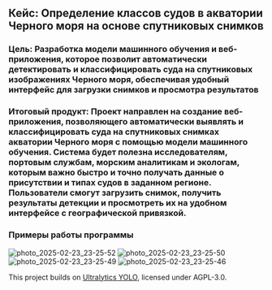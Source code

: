 ## Кейс: Определение классов судов в акватории Черного моря на основе спутниковых снимков

### Цель: Разработка модели машинного обучения и веб-приложения, которое позволит автоматически детектировать и классифицировать суда на спутниковых изображениях Черного моря, обеспечивая удобный интерфейс для загрузки снимков и просмотра результатов

### Итоговый продукт: Проект направлен на создание веб-приложения, позволяющего автоматически выявлять и классифицировать суда на спутниковых снимках акватории Черного моря с помощью модели машинного обучения. Система будет полезна исследователям, портовым службам, морским аналитикам и экологам, которым важно быстро и точно получать данные о присутствии и типах судов в заданном регионе. Пользователи смогут загрузить снимок, получить результаты детекции и просмотреть их на удобном интерфейсе с географической привязкой.

### Примеры работы программы
![photo_2025-02-23_23-25-52](https://github.com/user-attachments/assets/0b429946-8de0-409e-9987-85789e3b2d30)
![photo_2025-02-23_23-25-50](https://github.com/user-attachments/assets/31f8c786-d89d-49ad-b87b-d192661de38f)
![photo_2025-02-23_23-25-49](https://github.com/user-attachments/assets/a6a5fbc6-addf-4acb-ba62-e59c47279c95)
![photo_2025-02-23_23-25-46](https://github.com/user-attachments/assets/1608141c-0f23-45c0-bb10-5c185e8b7c10)


This project builds on [Ultralytics YOLO](https://github.com/ultralytics/ultralytics), licensed under AGPL-3.0.
